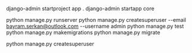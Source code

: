 django-admin startproject app .
django-admin startapp core

python manage.py runserver
python manage.py createsuperuser --email bayram.serkan@outlook.com --username admin
python manage.py test
python manage.py makemigrations
python manage.py migrate

python manage.py createsuperuser
